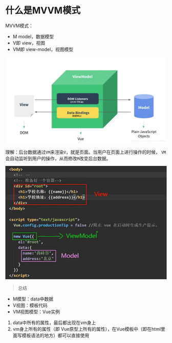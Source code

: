 # 什么是MVVM模式

MVVM模式：
- M model，数据模型
- V即 view，视图
- VM即 view-model，视图模型

![mvvm](./img/mvvm.png)

理解：后台数据通过`VM`来渲染`V`，就是页面。当用户在页面上进行操作的时候， `VM`会自动监听到用户的操作，从而修改`M`改变后台数据。

![mvvm](./img/vue-mvvm.png)

> 总结
- M模型：data中数据
- V视图：模板代码
- VM视图模型：Vue实例

1. data中所有的属性，最后都出现在vm身上
2. vm身上所有的属性（即  Vue原型上所有的属性），在Vue模板中（即在html里面写模板语法的地方）都可以直接使用
